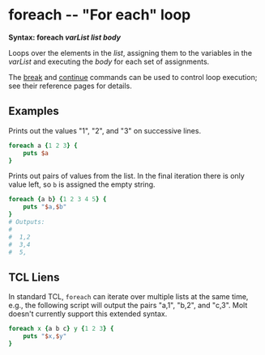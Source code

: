 # foreach -- "For each" loop

**Syntax: foreach *varList* *list* *body***

Loops over the elements in the *list*, assigning them to the variables
in the *varList* and executing the *body* for each set of assignments.

The [break](./break.md) and [continue](./continue.md) commands can be
used to control loop execution; see their reference pages for details.

## Examples

Prints out the values "1", "2", and "3" on successive lines.

```Tcl
foreach a {1 2 3} {
    puts $a
}
```

Prints out pairs of values from the list. In the final iteration there
is only value left, so `b` is assigned the empty string.

```Tcl
foreach {a b} {1 2 3 4 5} {
    puts "$a,$b"
}
# Outputs:
#
#  1,2
#  3,4
#  5,
```

## TCL Liens

In standard TCL, `foreach` can iterate over multiple lists at the
same time, e.g., the following script will output the pairs "a,1",
"b,2", and "c,3".  Molt doesn't currently support this extended syntax.

```Tcl
foreach x {a b c} y {1 2 3} {
    puts "$x,$y"
}
```
